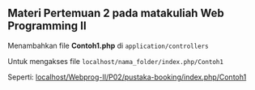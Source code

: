 ## Materi Pertemuan 2 pada matakuliah Web Programming II

Menambahkan file **Contoh1.php** di `application/controllers`

Untuk mengakses file `localhost/nama_folder/index.php/Contoh1`

Seperti: [localhost/Webprog-II/P02/pustaka-booking/index.php/Contoh1](`localhost/Webprog-II/P02/pustaka-booking/index.php/Contoh1`)